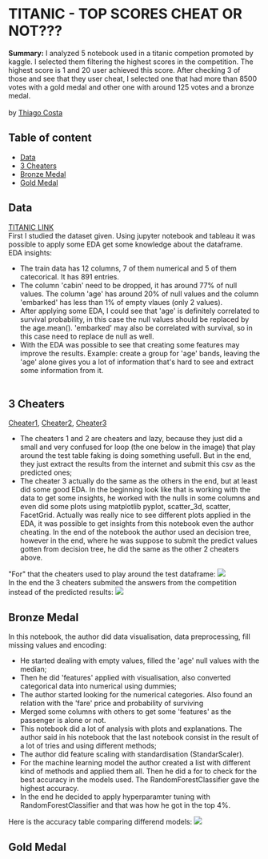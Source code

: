 # TITANIC - TOP SCORES CHEAT OR NOT???
**Summary:**
I analyzed 5 notebook used in a titanic competion promoted by kaggle. I selected them filtering the highest scores in the competition. The highest score is 1 and 20 user achieved this score. After checking 3 of those and see that they user cheat, I selected one that had more than 8500 votes with a gold medal and other one with around 125 votes and a bronze medal.
<br/><br/>
by [Thiago Costa](https://github.com/cosfer2804/cosferlabwork)

## Table of content

- [Data](https://github.com/cosfer2804/cosferlabwork/edit/main/Jupyter/Week2/Project/readme.md#data)
- [3 Cheaters](https://github.com/cosfer2804/cosferlabwork/edit/main/Jupyter/Week2/Project/readme.md#3-cheaters)
- [Bronze Medal](https://github.com/cosfer2804/cosferlabwork/edit/main/Jupyter/Week2/Project/readme.md#bronze-medal)
- [Gold Medal ](https://github.com/cosfer2804/cosferlabwork/edit/main/Jupyter/Week2/Project/readme.md#gold-medal)


## Data
[TITANIC LINK](https://www.kaggle.com/c/titanic/overview)<br/>
First I studied the dataset given. Using jupyter notebook and tableau it was possible to apply some EDA get some knowledge about the dataframe.<br/>
EDA insights:
- The train data has 12 columns, 7 of them numerical and 5 of them catecorical. It has 891 entries.
- The column 'cabin' need to be dropped, it has around 77% of null values. The column 'age' has around 20% of null values and the column 'embarked' has less than 1% of empty vlaues (only 2 values).
- After applying some EDA, I could see that 'age' is definitely correlated to survival probability, in this case the null values should be replaced by the age.mean(). 'embarked' may also be correlated with survival, so in this case need to replace de null as well.
- With the EDA was possible to see that creating some features may improve the results. Example: create a group for 'age' bands, leaving the 'age' alone gives you a lot of information that's hard to see and extract some information from it.<br/><br/>
## 3 Cheaters
[Cheater1](https://www.kaggle.com/evgenypotapov/notebook602c8b4de2),
[Cheater2](https://www.kaggle.com/maryragozina/notebook9849f51564),
[Cheater3](https://www.kaggle.com/andrej0marinchenko/titanic-machine-learning-from-disaster/notebook)<br/>
- The cheaters 1 and 2 are cheaters and lazy, because they just did a small and very confused for loop (the one below in the image) that play around the test table faking is doing something usefull. But in the end, they just extract the results from the internet and submit this csv as the predicted ones;
- The cheater 3 actually do the same as the others in the end, but at least did some good EDA. In the beginning look like that is working with the data to get some insights, he worked with the nulls in some columns and even did some plots using matplotlib pyplot, scatter_3d, scatter, FacetGrid. Actually was really nice to see different plots applied in the EDA, it was possible to get insights from this notebook even the author cheating. In the end of the notebook the author used an decision tree, however in the end, where he was suppose to submit the predict values gotten from decision tree, he did the same as the other 2 cheaters above.<br/>

"For" that the cheaters used to play around the test dataframe:
<img src="https://github.com/cosfer2804/cosferlabwork/blob/main/Week4/python/day4%20labs/titanic/for.png">
<br/>
In the end the 3 cheaters submited the answers from the competition instead of the predicted results:
<img src="https://github.com/cosfer2804/cosferlabwork/blob/main/Week4/python/day4%20labs/titanic/submit.png">

## Bronze Medal
In this notebook, the author did data visualisation, data preprocessing, fill missing values and encoding:
- He started dealing with empty values, filled the 'age' null values with the median;
- Then he did 'features' applied with visualisation, also converted categorical data into numerical using dummies;
- The author started looking for the numerical categories. Also found an relation with the 'fare' price and probability of surviving
- Merged some columns with others to get some 'features' as the passenger is alone or not.
- This notebook did a lot of analysis with plots and explanations. The author said in his notebook that the last notebook consist in the result of a lot of tries and using different methods;
- The author did feature scaling with standardisation (StandarScaler).
- For the machine learning model the author created a list with different kind of methods and applied them all. Then he did a for to check for the best accuracy in the models used. The RandomForestClassifier gave the highest accuracy.
- In the end he decided to apply hyperparamter tuning with RandomForestClassifier and that was how he got in the top 4%.

Here is the accuracy table comparing differend models:
<img src="https://github.com/cosfer2804/cosferlabwork/blob/main/Week4/python/day4%20labs/titanic/models%20table.png">

## Gold Medal


